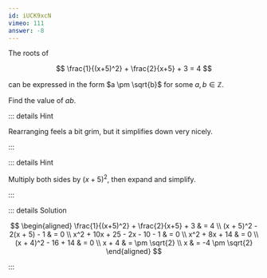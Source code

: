 ```yaml
---
id: iUCK9xcN
vimeo: 111
answer: -8
---
```


The roots of

$$
\frac{1}{(x+5)^2} + \frac{2}{x+5} + 3 = 4
$$

can be expressed in the form $a \pm \sqrt{b}$ for some $a, b \in \mathbb{Z}$.

Find the value of $ab$.

<AnswerInput :answer="$frontmatter.answer" />

::: details Hint

Rearranging feels a bit grim, but it simplifies down very nicely.

:::

::: details Hint

Multiply both sides by $(x+5)^2$, then expand and simplify.

:::

::: details Solution

$$
\begin{aligned}
\frac{1}{(x+5)^2} + \frac{2}{x+5} + 3 & = 4 \\
(x + 5)^2 - 2(x + 5) - 1 & = 0 \\
x^2 + 10x + 25 - 2x - 10 - 1 & = 0 \\
x^2 + 8x + 14 & = 0 \\
(x + 4)^2 - 16 + 14 & = 0 \\
x + 4 & = \pm \sqrt{2} \\
x & = -4 \pm \sqrt{2}
\end{aligned}
$$

:::
